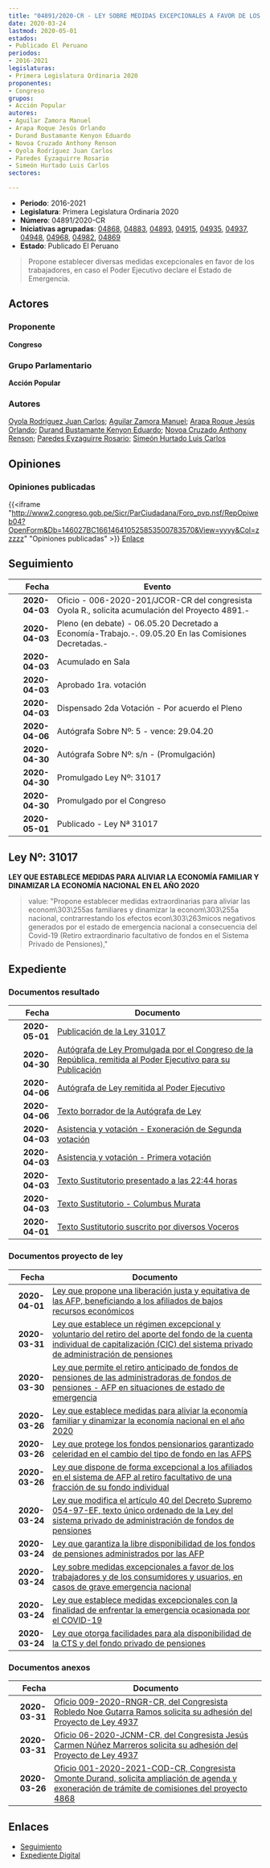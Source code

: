 ```yaml
---
title: "04891/2020-CR - LEY SOBRE MEDIDAS EXCEPCIONALES A FAVOR DE LOS TRABAJADORES Y DE LOS CONSUMIDORES Y USUARIOS, EN CASOS DE GRAVE EMERGENCIA NACIONAL"
date: 2020-03-24
lastmod: 2020-05-01
estados:
- Publicado El Peruano
periodos:
- 2016-2021
legislaturas:
- Primera Legislatura Ordinaria 2020
proponentes:
- Congreso
grupos:
- Acción Popular
autores:
- Aguilar Zamora Manuel
- Arapa Roque Jesús Orlando
- Durand Bustamante Kenyon Eduardo
- Novoa Cruzado Anthony Renson
- Oyola Rodríguez Juan Carlos
- Paredes Eyzaguirre Rosario
- Simeón Hurtado Luis Carlos
sectores:

---
```

- **Periodo**: 2016-2021
- **Legislatura**: Primera Legislatura Ordinaria 2020
- **Número**: 04891/2020-CR
- **Iniciativas agrupadas**: [04868](../../04800/04868), [04883](../../04800/04883), [04893](../../04800/04893), [04915](../../04900/04915), [04935](../../04900/04935), [04937](../../04900/04937), [04948](../../04900/04948), [04968](../../04900/04968), [04982](../../04900/04982), [04869](../../04800/04869)
- **Estado**: Publicado El Peruano

> Propone establecer diversas medidas excepcionales en favor de los trabajadores, en caso el Poder Ejecutivo declare el Estado de Emergencia.


## Actores

### Proponente

**Congreso**

### Grupo Parlamentario

**Acción Popular**

### Autores

[Oyola Rodríguez Juan Carlos](mailto:mailto:joyola@congreso.gob.pe); [Aguilar Zamora Manuel](mailto:mailto:maguilarz@congreso.gob.pe); [Arapa Roque Jesús Orlando](mailto:mailto:jarapa@congreso.gob.pe); [Durand Bustamante Kenyon Eduardo](mailto:mailto:kdurand@congreso.gob.pe); [Novoa Cruzado Anthony Renson](mailto:mailto:anovoa@congreso.gob.pe); [Paredes Eyzaguirre Rosario](mailto:mailto:rparedes@congreso.gob.pe); [Simeón Hurtado Luis Carlos](mailto:mailto:lsimeon@congreso.gob.pe)

## Opiniones

### Opiniones publicadas

{{<iframe "http://www2.congreso.gob.pe/Sicr/ParCiudadana/Foro_pvp.nsf/RepOpiweb04?OpenForm&Db=146027BC166146410525853500783570&View=yyyy&Col=zzzzz" "Opiniones publicadas" >}}
[Enlace](http://www2.congreso.gob.pe/Sicr/ParCiudadana/Foro_pvp.nsf/RepOpiweb04?OpenForm&Db=146027BC166146410525853500783570&View=yyyy&Col=zzzzz)


## Seguimiento

| Fecha | Evento |
|------:|--------|
| **2020-04-03** | Oficio - 006-2020-201/JCOR-CR del congresista Oyola R., solicita acumulación del Proyecto 4891.- |
| **2020-04-03** | Pleno (en debate) - 06.05.20 Decretado a Economía-Trabajo.-. 09.05.20 En las Comisiones Decretadas.- |
| **2020-04-03** | Acumulado en Sala |
| **2020-04-03** | Aprobado 1ra. votación |
| **2020-04-03** | Dispensado 2da Votación - Por acuerdo el Pleno |
| **2020-04-06** | Autógrafa Sobre Nº: 5 - vence: 29.04.20 |
| **2020-04-30** | Autógrafa Sobre Nº: s/n - (Promulgación) |
| **2020-04-30** | Promulgado Ley Nº: 31017 |
| **2020-04-30** | Promulgado por el Congreso |
| **2020-05-01** | Publicado - Ley Nª 31017 |

## Ley Nº: 31017

**LEY QUE ESTABLECE MEDIDAS PARA ALIVIAR LA ECONOMÍA FAMILIAR Y DINAMIZAR LA ECONOMÍA NACIONAL EN EL AÑO 2020**

> value: "Propone establecer medidas extraordinarias para aliviar las econom\303\255as familiares y dinamizar la econom\303\255a nacional, contrarrestando los efectos econ\303\263micos negativos generados por el estado de emergencia nacional a consecuencia del Covid-19 (Retiro extraordinario facultativo de fondos en el Sistema Privado de Pensiones),"


## Expediente

### Documentos resultado

| Fecha | Documento |
|------:|-----------|
| **2020-05-01** | [Publicación de la Ley 31017](http://www.leyes.congreso.gob.pe/Documentos/2016_2021/ADLP/Normas_Legales/31017-LEY.pdf) |
| **2020-04-30** | [Autógrafa de Ley Promulgada por el Congreso de la República, remitida al Poder Ejecutivo para su Publicación](http://www.leyes.congreso.gob.pe/Documentos/2016_2021/ADLP/Texto_Aprobado/AU04868-20200430.pdf) |
| **2020-04-06** | [Autógrafa de Ley remitida al Poder Ejecutivo](http://www.leyes.congreso.gob.pe/Documentos/2016_2021/Autografas/Ley_y_de_Resolucion_Legislativa/AU04868200406.pdf) |
| **2020-04-06** | [Texto borrador de la Autógrafa de Ley](http://www.leyes.congreso.gob.pe/Documentos/2016_2021/Texto_Borrador_de_Autografa/BAU0486820200604.pdf) |
| **2020-04-03** | [Asistencia y votación - Exoneración de Segunda votación](http://www.leyes.congreso.gob.pe/Documentos/2016_2021/Asistencia_y_Votacion/Proyectos_de_Ley/Exoneracion_de_Segunda_Votacion/ESV0486820200403.pdf) |
| **2020-04-03** | [Asistencia y votación - Primera votación](http://www.leyes.congreso.gob.pe/Documentos/2016_2021/Asistencia_y_Votacion/Proyectos_de_Ley/AV0486820200403.pdf) |
| **2020-04-03** | [Texto Sustitutorio presentado a las 22:44 horas](http://www.leyes.congreso.gob.pe/Documentos/2016_2021/Texto_Sustitutorio/Proyectos_de_Ley/TS0493720200403.pdf) |
| **2020-04-03** | [Texto Sustitutorio - Columbus Murata](http://www2.congreso.gob.pe/Sicr/TraDocEstProc/Contdoc01_2011.nsf/Docpub/99F758FE36E58A0F0525853F00708CCA/$FILE/TS04868-20200403.pdf) |
| **2020-04-01** | [Texto Sustitutorio suscrito por diversos Voceros](http://www.leyes.congreso.gob.pe/Documentos/2016_2021/Texto_Sustitutorio/Proyectos_de_Ley/TS0493720200401.pdf) |

### Documentos proyecto de ley

| Fecha | Documento |
|------:|-----------|
| **2020-04-01** | [Ley que propone una liberación justa y equitativa de las AFP, beneficiando a los afiliados de bajos recursos económicos](http://www.leyes.congreso.gob.pe/Documentos/2016_2021/Proyectos_de_Ley_y_de_Resoluciones_Legislativas/PL04982-20200401.pdf) |
| **2020-03-31** | [Ley que establece un régimen excepcional y voluntario del retiro del aporte del fondo de la cuenta individual de capitalización (CIC) del sistema privado de administración de pensiones](http://www.leyes.congreso.gob.pe/Documentos/2016_2021/Proyectos_de_Ley_y_de_Resoluciones_Legislativas/PL04968-20200331.pdf) |
| **2020-03-30** | [Ley que permite el retiro anticipado de fondos de pensiones de las administradoras de fondos de pensiones - AFP en situaciones de estado de emergencia](http://www.leyes.congreso.gob.pe/Documentos/2016_2021/Proyectos_de_Ley_y_de_Resoluciones_Legislativas/PL04948-20200330.pdf) |
| **2020-03-26** | [Ley que establece medidas para aliviar la economía familiar y dinamizar la economía nacional en el año 2020](http://www.leyes.congreso.gob.pe/Documentos/2016_2021/Proyectos_de_Ley_y_de_Resoluciones_Legislativas/PL04937-20200326.pdf) |
| **2020-03-26** | [Ley que protege los fondos pensionarios garantizado celeridad en el cambio del tipo de fondo en las AFPS](http://www.leyes.congreso.gob.pe/Documentos/2016_2021/Proyectos_de_Ley_y_de_Resoluciones_Legislativas/PL04935-20200326.pdf) |
| **2020-03-26** | [Ley que dispone de forma excepcional a los afiliados en el sistema de AFP al retiro facultativo de una fracción de su fondo individual](http://www.leyes.congreso.gob.pe/Documentos/2016_2021/Proyectos_de_Ley_y_de_Resoluciones_Legislativas/PL04915-20200326.pdf) |
| **2020-03-24** | [Ley que modifica el artículo 40 del Decreto Supremo 054-97-EF, texto único ordenado de la Ley del sistema privado de administración de fondos de pensiones](http://www.leyes.congreso.gob.pe/Documentos/2016_2021/Proyectos_de_Ley_y_de_Resoluciones_Legislativas/PL04893-20200324.pdf) |
| **2020-03-24** | [Ley que garantiza la libre disponibilidad de los fondos de pensiones administrados por las AFP](http://www.leyes.congreso.gob.pe/Documentos/2016_2021/Proyectos_de_Ley_y_de_Resoluciones_Legislativas/PL04883-20200324.pdf) |
| **2020-03-24** | [Ley sobre medidas excepcionales a favor de los trabajadores y de los consumidores y usuarios, en casos de grave emergencia nacional](http://www.leyes.congreso.gob.pe/Documentos/2016_2021/Proyectos_de_Ley_y_de_Resoluciones_Legislativas/PL04891_20200324.pdf) |
| **2020-03-24** | [Ley que establece medidas excepcionales con la finalidad de enfrentar la emergencia ocasionada por el COVID-19](http://www.leyes.congreso.gob.pe/Documentos/2016_2021/Proyectos_de_Ley_y_de_Resoluciones_Legislativas/PL04869-20200324..pdf) |
| **2020-03-24** | [Ley que otorga facilidades para ala disponibilidad de la CTS y del fondo privado de pensiones](http://www.leyes.congreso.gob.pe/Documentos/2016_2021/Proyectos_de_Ley_y_de_Resoluciones_Legislativas/PL04868-20200324..pdf) |

### Documentos anexos

| Fecha | Documento |
|------:|-----------|
| **2020-03-31** | [Oficio 009-2020-RNGR-CR, del Congresista Robledo Noe Gutarra Ramos solicita su adhesión del Proyecto de Ley 4937](http://www.leyes.congreso.gob.pe/Documentos/2016_2021/Adhesiones/Proyectos_de_Ley/OFICIO-009-2020-RNGR-CR..pdf) |
| **2020-03-31** | [Oficio 06-2020-JCNM-CR, del Congresista Jesús Carmen Núñez Marreros solicita su adhesión del Proyecto de Ley 4937](http://www.leyes.congreso.gob.pe/Documentos/2016_2021/Adhesiones/Proyectos_de_Ley/OFICIO-06-2020-JCNM-CR.pdf) |
| **2020-03-26** | [Oficio 001-2020-2021-COD-CR, Congresista Omonte Durand, solicita ampliación de agenda y exoneración de trámite de comisiones del proyecto 4868](http://www.leyes.congreso.gob.pe/Documentos/2016_2021/Oficios/Congresistas/OFICIO-001-2020-2021-COD-CR.pdf) |

## Enlaces

- [Seguimiento](http://www2.congreso.gob.pe/Sicr/TraDocEstProc/CLProLey2016.nsf/f7fff46988ca05b1052578e100829cc7/fec9013a24f376f00525853600788348?OpenDocument)
- [Expediente Digital](http://www2.congreso.gob.pe/Sicr/TraDocEstProc/Expvirt_2011.nsf/visbusqptramdoc1621/04891?opendocument)

